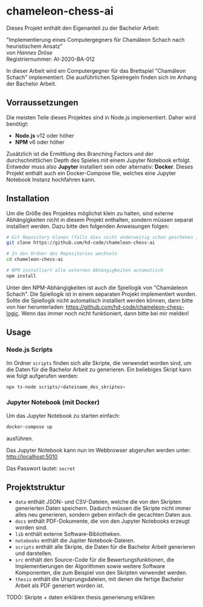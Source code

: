 # chameleon-chess-ai

Dieses Projekt enthält den Eigenanteil zu der Bachelor Arbeit:

"Implementierung eines Computergegners für Chamäleon Schach nach heuristischem Ansatz"  
von *Hannes Dröse*  
Registriernummer: AI-2020-BA-012

In dieser Arbeit wird ein Computergegner für das Brettspiel "Chamäleon Schach" implementiert. Die ausführlichen Spielregeln finden sich im Anhang der Bachelor Arbeit.

## Vorraussetzungen

Die meisten Teile dieses Projektes sind in Node.js implementiert. Daher wird benötigt:

- **Node.js** v12 oder höher
- **NPM** v6 oder höher

Zusätzlich ist die Ermittlung des Branching Factors und der durchschnittlichen Depth des Spieles mit einem Jupyter Notebook erfolgt. Entweder muss also **Jupyter** installiert sein oder alternativ: **Docker**. Dieses Projekt enthält auch ein Docker-Compose file, welches eine Jupyter Notebook Instanz hochfahren kann.

## Installation

Um die Größe des Projektes möglichst klein zu halten, sind externe Abhängigkeiten nicht in diesem Projekt enthalten, sondern müssen separat installiert werden. Dazu bitte den folgenden Anweisungen folgen:

```sh
# Git Repository klonen (falls dies nicht anderweitig schon geschehen ist)
git clone https://github.com/hd-code/chameleon-chess-ai

# In den Ordner des Repositories wechseln
cd chameleon-chess-ai

# NPM installiert alle externen Abhängigkeiten automatisch
npm install
```

Unter den NPM-Abhängigkeiten ist auch die Spiellogik von "Chamäeleon Schach". Die Spiellogik ist in einem separaten Projekt implementiert worden. Sollte die Spiellogik nicht automatisch installiert werden können, dann bitte von hier herunterladen: <https://github.com/hd-code/chameleon-chess-logic>. Wenn das immer noch nicht funktioniert, dann bitte bei mir melden!

## Usage

### Node.js Scripts

Im Ordner `scripts` finden sich alle Skripte, die verwendet worden sind, um die Daten für die Bachelor Arbeit zu generieren. Ein beliebiges Skript kann wie folgt aufgerufen werden:

```sh
npx ts-node scripts/<dateiname_des_skriptes>
```

### Jupyter Notebook (mit Docker)

Um das Jupyter Notebook zu starten einfach:

```sh
docker-compose up
```

ausführen.

Das Jupyter Notebook kann nun im Webbrowser abgerufen werden unter:  
<http://localhost:5010>

Das Passwort lautet: `secret`

## Projektstruktur

- `data` enthält JSON- und CSV-Dateien, welche die von den Skripten generierten Daten speichern. Dadurch müssen die Skripte nicht immer alles neu generieren, sondern geben einfach die gecachten Daten aus.
- `docs` enthält PDF-Dokumente, die von den Jupyter Notebooks erzeugt worden sind.
- `lib` enthält externe Software-Bibliotheken.
- `notebooks` enthält die Jupiter Notebook-Dateien.
- `scripts` enthält alle Skripte, die Daten für die Bachelor Arbeit generieren und darstellen.
- `src` enthält den Source-Code für die Bewertungsfunktionen, die Implementierungen der Algorithmen sowie weitere Software Komponenten, die zum Beispiel von den Skripten verwendet werden.
- `thesis` enthält die Ursprungsdateien, mit denen die fertige Bachelor Arbeit als PDF generiert worden ist.

TODO: Skripte + daten erklären
thesis generierung erklären
